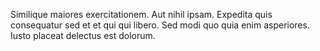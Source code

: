 Similique maiores exercitationem. Aut nihil ipsam. Expedita quis consequatur sed et et qui qui libero. Sed modi quo quia enim asperiores. Iusto placeat delectus est dolorum.